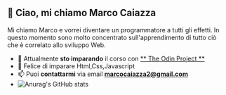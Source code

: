 ##  👋 Ciao, mi chiamo **Marco Caiazza** 
Mi chiamo Marco e vorrei diventare un programmatore a tutti gli effetti. In questo momento sono molto concentrato sull'apprendimento di tutto ciò che è correlato allo sviluppo Web.

- 🌱 Attualmente **sto imparando** il corso con [ ** The Odin Project ** ]([https://www.theodinproject.com/](https://www.theodinproject.com/paths/full-stack-javascript/courses/javascript))
- 💞️ Felice di imparare Html,Css,Javascript
- 📫 Puoi **contattarmi** via email [ **marcocaiazza2@gmail.com** ](mailto:marcocaiazza2@gmail.com.com)
- ![Anurag's GitHub stats](https://github-readme-stats.vercel.app/api?username=MarcoCaiazza&theme=gruvbox&show_icons=true)
